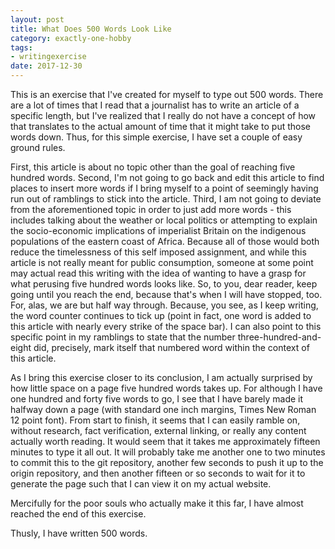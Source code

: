 ```yaml
---
layout: post
title: What Does 500 Words Look Like
category: exactly-one-hobby
tags:
- writingexercise
date: 2017-12-30
---
```


This is an exercise that I've created for myself to type out 500 words. There are a lot of times that I read that a journalist has to write an article of a specific length, but I've realized that I really do not have a concept of how that translates to the actual amount of time that it might take to put those words down. Thus, for this simple exercise, I have set a couple of easy ground rules.

First, this article is about no topic other than the goal of reaching five hundred words. Second, I'm not going to go back and edit this article to find places to insert more words if I bring myself to a point of seemingly having run out of ramblings to stick into the article. Third, I am not going to deviate from the aforementioned topic in order to just add more words - this includes talking about the weather or local politics or attempting to explain the socio-economic implications of imperialist Britain on the indigenous populations of the eastern coast of Africa. Because all of those would both reduce the timelessness of this self imposed assignment, and while this article is not really meant for public consumption, someone at some point may actual read this writing with the idea of wanting to have a grasp for what perusing five hundred words looks like. So, to you, dear reader, keep going until you reach the end, because that's when I will have stopped, too. For, alas, we are but half way through. Because, you see, as I keep writing, the word counter continues to tick up (point in fact, one word is added to this article with nearly every strike of the space bar). I can also point to this specific point in my ramblings to state that the number three-hundred-and-eight did, precisely, mark itself that numbered word within the context of this article.

As I bring this exercise closer to its conclusion, I am actually surprised by how little space on a page five hundred words takes up. For although I have one hundred and forty five words to go, I see that I have barely made it halfway down a page (with standard one inch margins, Times New Roman 12 point font). From start to finish, it seems that I can easily ramble on, without research, fact verification, external linking, or really any content actually worth reading. It would seem that it takes me approximately fifteen minutes to type it all out. It will probably take me another one to two minutes to commit this to the git repository, another few seconds to push it up to the origin repository, and then another fifteen or so seconds to wait for it to generate the page such that I can view it on my actual website.

Mercifully for the poor souls who actually make it this far, I have almost reached the end of this exercise.

Thusly, I have written 500 words.
